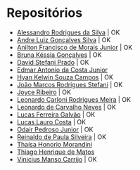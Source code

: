 # Repositórios

* [Alessandro Rodrigues da Silva](https://github.com/alessandrorsilva/unifacef-react-typescript) | OK
* [Andre Luiz Gonçalves Silva](https://github.com/andrebetta123/unifacef-react-typescript) | OK
* [Anilton Francisco de Morais Junior](https://github.com/AniltonMoraisJr/aulaReactJS) | OK
* [Bruna Késsia Gonçalves](https://github.com/brugoncalves/unifacef-react-typescript) | OK
* [David Stefani Prado](https://github.com/DavidPrado/posaulareact) | OK
* [Edmar Antonio da Costa Junior]()
* [Hyan Kelwin Souza Campos](https://github.com/hyankelwin/reactjs-typescript-unifacef) | OK
* [João Marcos Rodrigues Stefani](https://github.com/JoaoStefani/unifacef-react-typescript) | OK
* [Joyce Ribeiro](https://github.com/riberjoy/unifacef-react-typescript/tree/master) | OK
* [Leonardo Carloni Rodrigues Meira](https://github.com/LeoCarloni/unifacef-react-typescript) | OK
* [Leonardo de Carvalho Neves](https://github.com/neves-c-leonardo/projeto-react-unifacef/tree/master) | OK
* [Lucas Ferreira Galvão](https://github.com/lucasferreiragalvao/projeto-reactjs-typescript-unifacef) | OK
* [Lucas Lauro Costa](https://github.com/LucasLauro96/react-facef) | OK
* [Odair Pedroso Junior](https://github.com/odair-pedroso/react-unifacef) | OK
* [Reinaldo de Paula Silveira](https://github.com/rpsilveira/projeto-react-unifacef) | OK
* [Thaísa Honorio Morandini](https://github.com/thaisamorandini89/unifacefreactapp)
* [Thiago Henrique de Matos](https://github.com/ThiagoHMatos)
* [Vinicius Manso Carrijo](https://github.com/ViniciusCarrijo/react-facef) | OK
